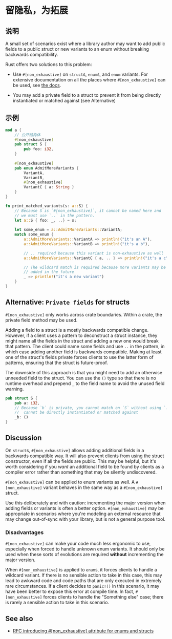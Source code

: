 # 留隐私，为拓展

## 说明

A small set of scenarios exist where a library author may want to add public
fields to a public struct or new variants to an enum without breaking backwards
compatibility.

Rust offers two solutions to this problem:

- Use `#[non_exhaustive]` on `struct`s, `enum`s, and `enum` variants.
  For extensive documentation on all the places where `#[non_exhaustive]` can be
  used, see [the docs](https://doc.rust-lang.org/reference/attributes/type_system.html#the-non_exhaustive-attribute).

- You may add a private field to a struct to prevent it from being directly
  instantiated or matched against (see Alternative)

## 示例

```rust
mod a {
    // 公开结构体
    #[non_exhaustive]
    pub struct S {
        pub foo: i32,
    }
    
    #[non_exhaustive]
    pub enum AdmitMoreVariants {
        VariantA,
        VariantB,
        #[non_exhaustive]
        VariantC { a: String }
    }
}

fn print_matched_variants(s: a::S) {
    // Because S is `#[non_exhaustive]`, it cannot be named here and
    // we must use `..` in the pattern.
    let a::S { foo: _, ..} = s;
    
    let some_enum = a::AdmitMoreVariants::VariantA;
    match some_enum {
        a::AdmitMoreVariants::VariantA => println!("it's an A"),
        a::AdmitMoreVariants::VariantB => println!("it's a b"),

        // .. required because this variant is non-exhaustive as well
        a::AdmitMoreVariants::VariantC { a, .. } => println!("it's a c"),

        // The wildcard match is required because more variants may be
        // added in the future
        _ => println!("it's a new variant")
    }
}
```

## Alternative: `Private fields` for structs

`#[non_exhaustive]` only works across crate boundaries.
Within a crate, the private field method may be used.

Adding a field to a struct is a mostly backwards compatible change.
However, if a client uses a pattern to deconstruct a struct instance, they
might name all the fields in the struct and adding a new one would break that
pattern.
The client could name some fields and use `..` in the pattern, in which case adding
another field is backwards compatible.
Making at least one of the struct's fields private forces clients to use the latter
form of patterns, ensuring that the struct is future-proof.

The downside of this approach is that you might need to add an otherwise unneeded
field to the struct.
You can use the `()` type so that there is no runtime overhead and prepend `_` to
the field name to avoid the unused field warning.

```rust
pub struct S {
    pub a: i32,
    // Because `b` is private, you cannot match on `S` without using `..` and `S`
    //  cannot be directly instantiated or matched against
    _b: ()
}
```

## Discussion

On `struct`s, `#[non_exhaustive]` allows adding additional fields in a backwards
compatible way.
It will also prevent clients from using the struct constructor, even if all the
fields are public.
This may be helpful, but it's worth considering if you _want_ an additional field
to be found by clients as a compiler error rather than something that may be silently
undiscovered.

`#[non_exhaustive]` can be applied to enum variants as well.
A `#[non_exhaustive]` variant behaves in the same way as a `#[non_exhaustive]` struct.

Use this deliberately and with caution: incrementing the major version when adding
fields or variants is often a better option.
`#[non_exhaustive]` may be appropriate in scenarios where you're modeling an external
resource that may change out-of-sync with your library, but is not a general purpose
tool.

### Disadvantages

`#[non_exhaustive]` can make your code much less ergonomic to use, especially when
forced to handle unknown enum variants.
It should only be used when these sorts of evolutions are required **without**
incrementing the major version.

When `#[non_exhaustive]` is applied to `enum`s, it forces clients to handle a
wildcard variant.
If there is no sensible action to take in this case, this may lead to awkward
code and code paths that are only executed in extremely rare circumstances.
If a client decides to `panic!()` in this scenario, it may have been better to
expose this error at compile time.
In fact, `#[non_exhaustive]` forces clients to handle the "Something else" case;
there is rarely a sensible action to take in this scenario.

## See also

- [RFC introducing #[non_exhaustive] attribute for enums and structs](https://github.com/rust-lang/rfcs/blob/master/text/2008-non-exhaustive.md)
